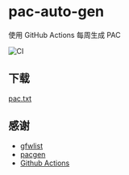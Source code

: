 # pac-auto-gen

使用 GitHub Actions 每周生成 PAC

![CI](https://img.shields.io/github/actions/workflow/status/nodoccat/pac-auto-gen/ci.yml?label=CI&logo=github-actions&logoColor=white&style=for-the-badge)

## 下载

<a href="https://raw.githubusercontent.com/NoDocCat/pac-auto-gen/master/pac.txt" download>pac.txt</a>

## 感谢

- [gfwlist](https://github.com/gfwlist/gfwlist)
- [pacgen](https://github.com/JinnLynn/genpac)
- [Github Actions](https://github.com/features/actions)
